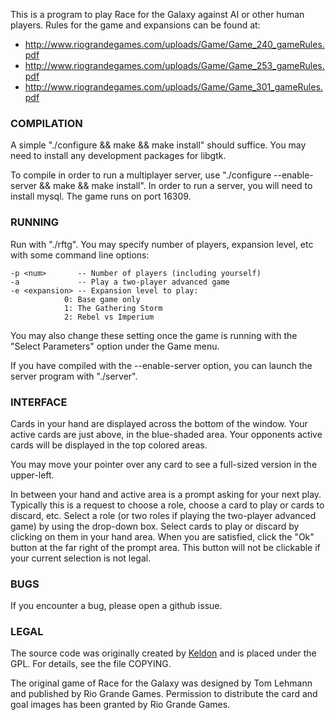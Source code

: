 This is a program to play Race for the Galaxy against AI or other human players.  Rules
for the game and expansions can be found at:

*	http://www.riograndegames.com/uploads/Game/Game_240_gameRules.pdf
*	http://www.riograndegames.com/uploads/Game/Game_253_gameRules.pdf
*	http://www.riograndegames.com/uploads/Game/Game_301_gameRules.pdf

### COMPILATION

A simple "./configure && make && make install" should suffice.  You
may need to install any development packages for libgtk.

To compile in order to run a multiplayer server, use "./configure --enable-server && make && make install". In order to run a server, you will need to install mysql. The game runs on port 16309.

### RUNNING

Run with "./rftg".  You may specify number of players, expansion level,
etc with some command line options:

	-p <num>       -- Number of players (including yourself)
	-a             -- Play a two-player advanced game
	-e <expansion> -- Expansion level to play:
				0: Base game only
				1: The Gathering Storm
				2: Rebel vs Imperium

You may also change these setting once the game is running with the
"Select Parameters" option under the Game menu.

If you have compiled with the --enable-server option, you can launch the server program with "./server".

### INTERFACE

Cards in your hand are displayed across the bottom of the window.  Your
active cards are just above, in the blue-shaded area.  Your opponents
active cards will be displayed in the top colored areas.

You may move your pointer over any card to see a full-sized version in
the upper-left.

In between your hand and active area is a prompt asking for your next
play.  Typically this is a request to choose a role, choose a card to
play or cards to discard, etc.  Select a role (or two roles if playing
the two-player advanced game) by using the drop-down box.  Select cards
to play or discard by clicking on them in your hand area.  When you
are satisfied, click the "Ok" button at the far right of the prompt
area.  This button will not be clickable if your current selection is
not legal.

### BUGS

If you encounter a bug, please open a github issue.

### LEGAL

The source code was originally created by [Keldon](http://keldon.net/) and is placed under the GPL.  For
details, see the file COPYING.

The original game of Race for the Galaxy was designed by Tom Lehmann and
published by Rio Grande Games.  Permission to distribute the card and
goal images has been granted by Rio Grande Games.
